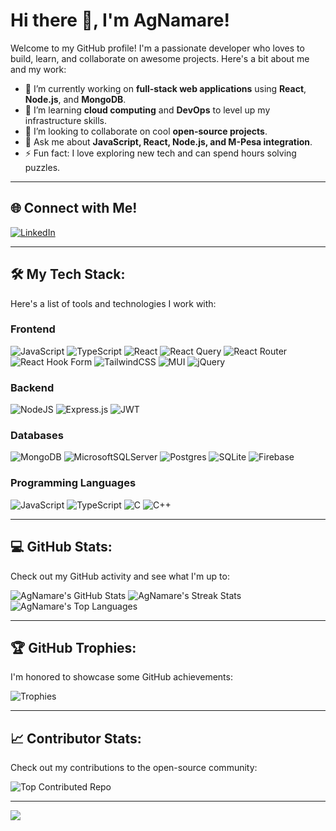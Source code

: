# Hi there 👋, I'm AgNamare!

Welcome to my GitHub profile! I'm a passionate developer who loves to build, learn, and collaborate on awesome projects. Here's a bit about me and my work:

- 🔭 I’m currently working on **full-stack web applications** using **React**, **Node.js**, and **MongoDB**.
- 🌱 I’m learning **cloud computing** and **DevOps** to level up my infrastructure skills.
- 🤝 I’m looking to collaborate on cool **open-source projects**.
- 💬 Ask me about **JavaScript, React, Node.js, and M-Pesa integration**.
- ⚡ Fun fact: I love exploring new tech and can spend hours solving puzzles.

---

## 🌐 Connect with Me!
[![LinkedIn](https://img.shields.io/badge/LinkedIn-%230077B5.svg?style=for-the-badge&logo=linkedin&logoColor=white)](https://linkedin.com/in/agnamare)

---

## 🛠️ My Tech Stack:
Here's a list of tools and technologies I work with:

### Frontend
![JavaScript](https://img.shields.io/badge/javascript-%23323330.svg?style=for-the-badge&logo=javascript&logoColor=%23F7DF1E)
![TypeScript](https://img.shields.io/badge/typescript-%23007ACC.svg?style=for-the-badge&logo=typescript&logoColor=white)
![React](https://img.shields.io/badge/react-%2320232a.svg?style=for-the-badge&logo=react&logoColor=%2361DAFB)
![React Query](https://img.shields.io/badge/-React%20Query-FF4154?style=for-the-badge&logo=react-query&logoColor=white)
![React Router](https://img.shields.io/badge/React_Router-CA4245?style=for-the-badge&logo=react-router&logoColor=white)
![React Hook Form](https://img.shields.io/badge/React%20Hook%20Form-%23EC5990.svg?style=for-the-badge&logo=reacthookform&logoColor=white)
![TailwindCSS](https://img.shields.io/badge/tailwindcss-%2338B2AC.svg?style=for-the-badge&logo=tailwind-css&logoColor=white)
![MUI](https://img.shields.io/badge/MUI-%230081CB.svg?style=for-the-badge&logo=mui&logoColor=white)
![jQuery](https://img.shields.io/badge/jquery-%230769AD.svg?style=for-the-badge&logo=jquery&logoColor=white)

### Backend
![NodeJS](https://img.shields.io/badge/node.js-6DA55F?style=for-the-badge&logo=node.js&logoColor=white)
![Express.js](https://img.shields.io/badge/express.js-%23404d59.svg?style=for-the-badge&logo=express&logoColor=%2361DAFB)
![JWT](https://img.shields.io/badge/JWT-black?style=for-the-badge&logo=JSON%20web%20tokens)

### Databases
![MongoDB](https://img.shields.io/badge/MongoDB-%234ea94b.svg?style=for-the-badge&logo=mongodb&logoColor=white)
![MicrosoftSQLServer](https://img.shields.io/badge/Microsoft%20SQL%20Server-CC2927?style=for-the-badge&logo=microsoft%20sql%20server&logoColor=white)
![Postgres](https://img.shields.io/badge/postgres-%23316192.svg?style=for-the-badge&logo=postgresql&logoColor=white)
![SQLite](https://img.shields.io/badge/sqlite-%2307405e.svg?style=for-the-badge&logo=sqlite&logoColor=white)
![Firebase](https://img.shields.io/badge/firebase-a08021?style=for-the-badge&logo=firebase&logoColor=ffcd34)

### Programming Languages
![JavaScript](https://img.shields.io/badge/javascript-%23323330.svg?style=for-the-badge&logo=javascript&logoColor=%23F7DF1E)
![TypeScript](https://img.shields.io/badge/typescript-%23007ACC.svg?style=for-the-badge&logo=typescript&logoColor=white)
![C](https://img.shields.io/badge/c-%2300599C.svg?style=for-the-badge&logo=c&logoColor=white)
![C++](https://img.shields.io/badge/c++-%2300599C.svg?style=for-the-badge&logo=c%2B%2B&logoColor=white)

---

## 💻 GitHub Stats:
Check out my GitHub activity and see what I'm up to:

![AgNamare's GitHub Stats](https://github-readme-stats.vercel.app/api?username=AgNamare&theme=swift&hide_border=false&include_all_commits=true&count_private=false)
![AgNamare's Streak Stats](https://github-readme-streak-stats.herokuapp.com/?user=AgNamare&theme=swift&hide_border=false)
![AgNamare's Top Languages](https://github-readme-stats.vercel.app/api/top-langs/?username=AgNamare&theme=swift&hide_border=false&include_all_commits=true&count_private=false&layout=compact)

---

## 🏆 GitHub Trophies:
I'm honored to showcase some GitHub achievements:

![Trophies](https://github-profile-trophy.vercel.app/?username=AgNamare&theme=monokai&no-frame=false&no-bg=true&margin-w=4)

---

## 📈 Contributor Stats:
Check out my contributions to the open-source community:

![Top Contributed Repo](https://github-contributor-stats.vercel.app/api?username=AgNamare&limit=5&theme=dark&combine_all_yearly_contributions=true)

---

[![](https://visitcount.itsvg.in/api?id=AgNamare&icon=0&color=0)](https://visitcount.itsvg.in)

<!-- You can generate more cool stats using GitHub Profile ReadMe Generator tools or badges -->
